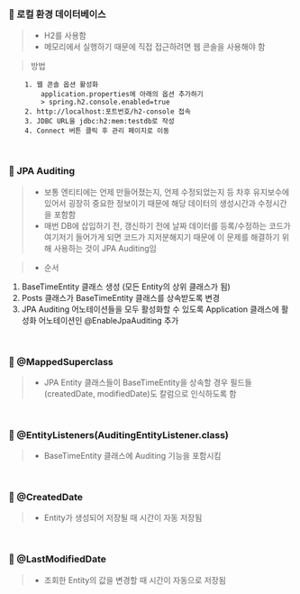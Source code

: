 ### 📌 로컬 환경 데이터베이스
> - H2를 사용함
> - 메모리에서 실행하기 때문에 직접 접근하려면 웹 콘솔을 사용해야 함

> 방법
```
    1. 웹 콘솔 옵션 활성화
        application.properties에 아래의 옵션 추가하기
        > spring.h2.console.enabled=true
    2. http://localhost:포트번호/h2-console 접속
    3. JDBC URL을 jdbc:h2:mem:testdb로 작성
    4. Connect 버튼 클릭 후 관리 페이지로 이동
```

</br>

### 📌 JPA Auditing
> - 보통 엔티티에는 언제 만들어졌는지, 언제 수정되었는지 등 차후 유지보수에 있어서 굉장히 중요한 정보이기 때문에 해당 데이터의 생성시간과 수정시간을 포함함
> - 매번 DB에 삽입하기 전, 갱신하기 전에 날짜 데이터를 등록/수정하는 코드가 여기저기 들어가게 되면 코드가 지저분해지기 때문에 이 문제를 해결하기 위해 사용하는 것이 JPA Auditing임

> - 순서
1. BaseTimeEntity 클래스 생성 (모든 Entity의 상위 클래스가 됨)
2. Posts 클래스가 BaseTimeEntity 클래스를 상속받도록 변경
3. JPA Auditing 어노테이션들을 모두 활성화할 수 있도록 Application 클래스에 활성화 어노테이션인 @EnableJpaAuditing 추가

</br>

### 📌 @MappedSuperclass
> - JPA Entity 클래스들이 BaseTimeEntity을 상속할 경우 필드들(createdDate, modifiedDate)도 칼럼으로 인식하도록 함

</br>

### 📌 @EntityListeners(AuditingEntityListener.class)
> - BaseTimeEntity 클래스에 Auditing 기능을 포함시킴

</br>

### 📌 @CreatedDate
> - Entity가 생성되어 저장될 때 시간이 자동 저장됨

</br>

### 📌 @LastModifiedDate
> - 조회한 Entity의 값을 변경할 때 시간이 자동으로 저장됨